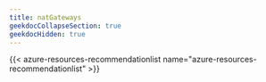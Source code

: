 ```yaml
---
title: natGateways
geekdocCollapseSection: true
geekdocHidden: true
---
```


{{< azure-resources-recommendationlist name="azure-resources-recommendationlist" >}}
